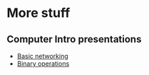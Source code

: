 # More stuff

## Computer Intro presentations

* [Basic networking](intro/networking.html)
* [Binary operations](intro/xor_and_checksums.html)
